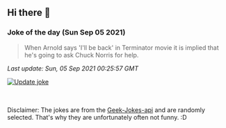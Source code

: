 ## Hi there 👋

### Joke of the day (Sun Sep 05 2021)
<!-- joke -->
>When Arnold says 'I'll be back' in Terminator movie it is implied that he's going to ask Chuck Norris for help.
<!-- /joke -->

*Last update: Sun, 05 Sep 2021 00:25:57 GMT*

[![Update joke](https://github.com/nclskfm/nclskfm/actions/workflows/joke.yml/badge.svg)](https://github.com/nclskfm/nclskfm/actions/workflows/joke.yml)

<br><br>
Disclaimer: The jokes are from the [Geek-Jokes-api](https://github.com/sameerkumar18/geek-joke-api) and are randomly selected. That's why they are unfortunately often not funny. :D
